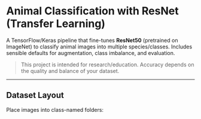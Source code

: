 # Animal Classification with ResNet (Transfer Learning)

A TensorFlow/Keras pipeline that fine-tunes **ResNet50** (pretrained on ImageNet) to classify animal images into multiple species/classes. Includes sensible defaults for augmentation, class imbalance, and evaluation.

> This project is intended for research/education. Accuracy depends on the quality and balance of your dataset.

---

## Dataset Layout

Place images into class-named folders:

